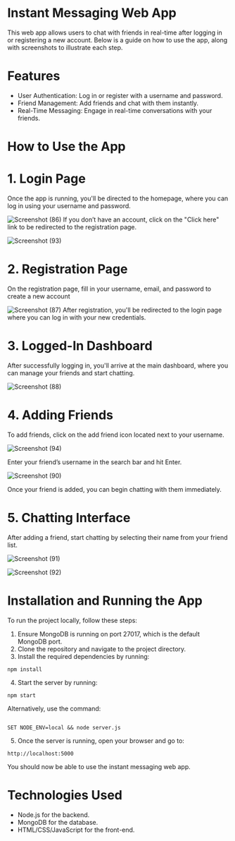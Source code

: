 # Instant Messaging Web App


This web app allows users to chat with friends in real-time after logging in or registering a new account. Below is a guide on how to use the app, along with screenshots to illustrate each step.


# Features
* User Authentication: Log in or register with a username and password.
* Friend Management: Add friends and chat with them instantly.
* Real-Time Messaging: Engage in real-time conversations with your friends.


# How to Use the App


# 1. Login Page
Once the app is running, you'll be directed to the homepage, where you can log in using your username and password.


![Screenshot (86)](https://github.com/user-attachments/assets/be2d22e1-219d-46e4-be0e-bab2f997896d)
If you don’t have an account, click on the "Click here" link to be redirected to the registration page.


![Screenshot (93)](https://github.com/user-attachments/assets/2444d20d-bf83-4c63-b40d-4b4bf2e00b2c)


# 2. Registration Page
On the registration page, fill in your username, email, and password to create a new account


![Screenshot (87)](https://github.com/user-attachments/assets/fadf2c19-af71-402e-a2a5-386f2ffdf52e)
After registration, you'll be redirected to the login page where you can log in with your new credentials.


# 3. Logged-In Dashboard
After successfully logging in, you'll arrive at the main dashboard, where you can manage your friends and start chatting.


![Screenshot (88)](https://github.com/user-attachments/assets/0287e917-d8c2-4242-ad08-d0779cb7ed45)


# 4. Adding Friends
To add friends, click on the add friend icon located next to your username.

![Screenshot (94)](https://github.com/user-attachments/assets/2850bd3b-02cf-482f-a0c0-9b9193a740dc)

Enter your friend’s username in the search bar and hit Enter.

![Screenshot (90)](https://github.com/user-attachments/assets/080fbe3a-b86f-4a42-966e-794d6e08807b)

Once your friend is added, you can begin chatting with them immediately.


# 5. Chatting Interface
After adding a friend, start chatting by selecting their name from your friend list.


![Screenshot (91)](https://github.com/user-attachments/assets/b514ce9f-91a1-4cd9-a430-13b0a6bd0cfb)


![Screenshot (92)](https://github.com/user-attachments/assets/27a1ab85-e9bf-471e-8cd6-c737c039c17b)


# Installation and Running the App
To run the project locally, follow these steps:

1. Ensure MongoDB is running on port 27017, which is the default MongoDB port.
2. Clone the repository and navigate to the project directory.
3. Install the required dependencies by running:
```
npm install

```
4. Start the server by running:
```
npm start

```
Alternatively, use the command:
```

SET NODE_ENV=local && node server.js

```
5. Once the server is running, open your browser and go to:
```
http://localhost:5000

```
You should now be able to use the instant messaging web app.

# Technologies Used
* Node.js for the backend.
* MongoDB for the database.
* HTML/CSS/JavaScript for the front-end.

